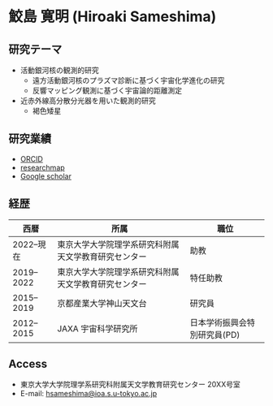 # 鮫島 寛明 (Hiroaki Sameshima)

## 研究テーマ
- 活動銀河核の観測的研究
  - 遠方活動銀河核のプラズマ診断に基づく宇宙化学進化の研究
  - 反響マッピング観測に基づく宇宙論的距離測定
- 近赤外線高分散分光器を用いた観測的研究
  - 褐色矮星

## 研究業績
- [ORCID](https://orcid.org/0000-0001-6401-723X)
- [researchmap](https://researchmap.jp/hiroaki.sameshima/?lang=japanese)
- [Google scholar](https://scholar.google.co.jp/citations?user=YNROWegAAAAJ&hl=ja&oi=ao)

## 経歴

|西暦|所属|職位|
|---|---|---|
|2022–現在|東京大学大学院理学系研究科附属天文学教育研究センター|助教|
|2019–2022|東京大学大学院理学系研究科附属天文学教育研究センター|特任助教|
|2015–2019|京都産業大学神山天文台|研究員|
|2012–2015|JAXA 宇宙科学研究所|日本学術振興会特別研究員(PD)|


## Access
- 東京大学大学院理学系研究科附属天文学教育研究センター 20XX号室
- E-mail: hsameshima@ioa.s.u-tokyo.ac.jp